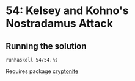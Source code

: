 # 54: Kelsey and Kohno's Nostradamus Attack

## Running the solution

```
runhaskell 54/54.hs
```

Requires package [cryptonite](https://hackage.haskell.org/package/cryptonite)
